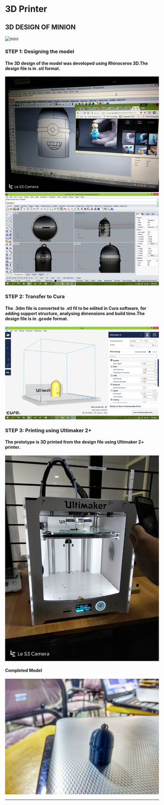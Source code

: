 # 3D Printer

## 3D DESIGN OF MINION

![mini](http://img5.yeggi.com/images_q/1260280/minions)


### STEP 1: Designing the model

#### The 3D design of the model was developed using Rhinoceros 3D.The design file is in .stl format.


<img src="1a1.jpg">


<img src="1a.png">


### STEP 2: Transfer to Cura

#### The .3dm file is converted to .stl fil to be edited in Cura software, for adding support structure, analysing dimensions and build time.The design file is in .gcode format.


<img src="1b.jpg">


### STEP 3: Printing using Ultimaker 2+

#### The prototype is 3D printed from the design file using Ultimaker 2+ printer.


<img src="1c.jpg">


#### Completed Model


<img src="comp.jpg">



-----

